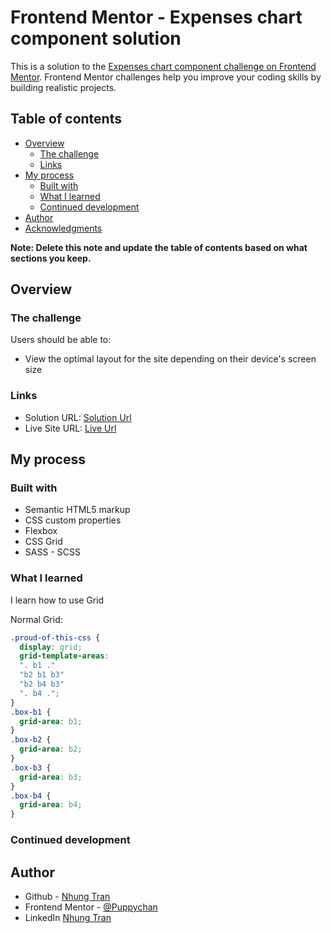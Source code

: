 # Frontend Mentor - Expenses chart component solution

This is a solution to the [Expenses chart component challenge on Frontend Mentor](https://www.frontendmentor.io/challenges/expenses-chart-component-e7yJBUdjwt). Frontend Mentor challenges help you improve your coding skills by building realistic projects. 

## Table of contents

- [Overview](#overview)
  - [The challenge](#the-challenge)
  - [Links](#links)
- [My process](#my-process)
  - [Built with](#built-with)
  - [What I learned](#what-i-learned)
  - [Continued development](#continued-development)
- [Author](#author)
- [Acknowledgments](#acknowledgments)

**Note: Delete this note and update the table of contents based on what sections you keep.**

## Overview

### The challenge

Users should be able to:

- View the optimal layout for the site depending on their device's screen size
### Links

- Solution URL: [Solution Url](https://www.frontendmentor.io/challenges/four-card-feature-section-weK1eFYK/hub/four-card-feature-section-wzBhzXh2gW)
- Live Site URL: [Live Url](https://puppychan.github.io/ExpensesChartComponent-FrontendMentor/)

## My process

### Built with

- Semantic HTML5 markup
- CSS custom properties
- Flexbox
- CSS Grid
- SASS - SCSS

### What I learned

I learn how to use Grid

Normal Grid:

```css
.proud-of-this-css {
  display: grid;
  grid-template-areas:
  ". b1 ."
  "b2 b1 b3"
  "b2 b4 b3"
  ". b4 .";
}
.box-b1 {
  grid-area: b1;
}
.box-b2 {
  grid-area: b2;
}
.box-b3 {
  grid-area: b3;
}
.box-b4 {
  grid-area: b4;
}
```
### Continued development

## Author

- Github - [Nhung Tran](https://github.com/Puppychan)
- Frontend Mentor - [@Puppychan](https://www.frontendmentor.io/profile/Puppychan)
- LinkedIn [Nhung Tran](https://www.linkedin.com/in/nhung-tran-528396210/)
